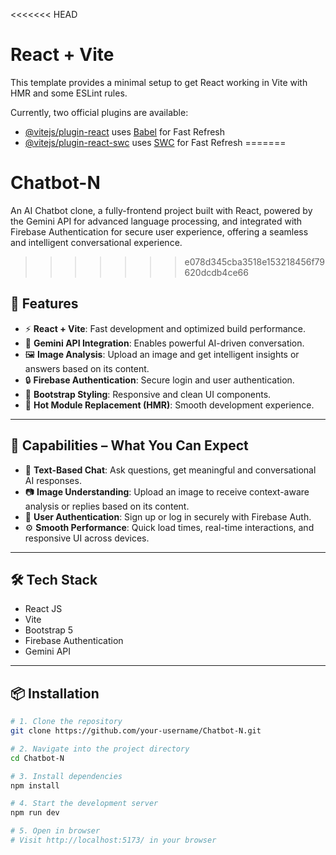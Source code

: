<<<<<<< HEAD
# React + Vite

This template provides a minimal setup to get React working in Vite with HMR and some ESLint rules.

Currently, two official plugins are available:

- [@vitejs/plugin-react](https://github.com/vitejs/vite-plugin-react/blob/main/packages/plugin-react/README.md) uses [Babel](https://babeljs.io/) for Fast Refresh
- [@vitejs/plugin-react-swc](https://github.com/vitejs/vite-plugin-react-swc) uses [SWC](https://swc.rs/) for Fast Refresh
=======
# Chatbot-N
An AI Chatbot clone, a fully-frontend project built with React, powered by the Gemini API for advanced language processing, and integrated with Firebase Authentication for secure user experience, offering a seamless and intelligent conversational experience.
>>>>>>> e078d345cba3518e153218456f79620dcdb4ce66

## 🚀 Features

- ⚡ **React + Vite**: Fast development and optimized build performance.
- 💬 **Gemini API Integration**: Enables powerful AI-driven conversation.
- 🖼️ **Image Analysis**: Upload an image and get intelligent insights or answers based on its content.
- 🔒 **Firebase Authentication**: Secure login and user authentication.
- 🎨 **Bootstrap Styling**: Responsive and clean UI components.
- 🔄 **Hot Module Replacement (HMR)**: Smooth development experience.

---

## 🧠 Capabilities – What You Can Expect

- 📝 **Text-Based Chat**: Ask questions, get meaningful and conversational AI responses.
- 📷 **Image Understanding**: Upload an image to receive context-aware analysis or replies based on its content.
- 🔐 **User Authentication**: Sign up or log in securely with Firebase Auth.
- ⚙️ **Smooth Performance**: Quick load times, real-time interactions, and responsive UI across devices.

---

## 🛠️ Tech Stack

- React JS
- Vite
- Bootstrap 5
- Firebase Authentication
- Gemini API

---

## 📦 Installation

```bash
# 1. Clone the repository
git clone https://github.com/your-username/Chatbot-N.git

# 2. Navigate into the project directory
cd Chatbot-N

# 3. Install dependencies
npm install

# 4. Start the development server
npm run dev

# 5. Open in browser
# Visit http://localhost:5173/ in your browser
